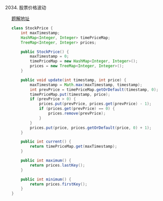 2034. 股票价格波动


[题解地址](https://leetcode.cn/problems/stock-price-fluctuation/solutions/1225718/gu-piao-jie-ge-bo-dong-by-leetcode-solut-rwrb/?envType=daily-question&envId=2023-10-08)

```java
class StockPrice {
    int maxTimestamp;
    HashMap<Integer, Integer> timePriceMap;
    TreeMap<Integer, Integer> prices;

    public StockPrice() {
        maxTimestamp = 0;
        timePriceMap = new HashMap<Integer, Integer>();
        prices = new TreeMap<Integer, Integer>();
    }

    public void update(int timestamp, int price) {
        maxTimestamp = Math.max(maxTimestamp, timestamp);
        int prevPrice = timePriceMap.getOrDefault(timestamp, 0);
        timePriceMap.put(timestamp, price);
        if (prevPrice > 0) {
            prices.put(prevPrice, prices.get(prevPrice) - 1);
            if (prices.get(prevPrice) == 0) {
                prices.remove(prevPrice);
            }
        }
        prices.put(price, prices.getOrDefault(price, 0) + 1);
    }

    public int current() {
        return timePriceMap.get(maxTimestamp);
    }

    public int maximum() {
        return prices.lastKey();
    }

    public int minimum() {
        return prices.firstKey();
    }
}
```